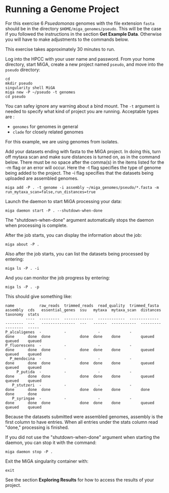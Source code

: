 # Running a Genome Project

For this exercise 6 _Psuedomonas_ genomes with the file extension `fasta` should be in the directory `$HOME/miga_genomes/pseudo`. This will be the case if you followed the instructions in the section **Get Example Data**. Otherwise you will have to make adjustments to the commands below.

This exercise takes approximately 30 minutes to run.

Log into the HPCC with your user name and password. From your home directory, start MiGA, create a new project named `pseudo`, and move into the `pseudo` directory:

```text
cd
mkdir pseudo
singularity shell MiGA
miga new -P ~/pseudo -t genomes
cd pseudo
```

You can safey ignore any warning about a bind mount. The `-t` argument is needed to specify what kind of project you are running. Acceptable types are :

* `genomes` for genomes in general
* `clade` for closely related genomes

For this example, we are using genomes from isolates.

Add your datasets ending with fasta to the MiGA project. In doing this, turn off mytaxa scan and make sure distances is turned on, as in the command below. There must be no space after the comma\(s\) in the items listed for the -m flag or an error will occur. Here the -t flag specifies the type of genome being added to the project. The -i flag specifies that the datasets being uploaded are assembled genomes.

```text
miga add -P . -t genome -i assembly ~/miga_genomes/pseudo/*.fasta -m run_mytaxa_scan=false,run_distances=true
```

Launch the daemon to start MiGA processing your data:

```text
miga daemon start -P . --shutdown-when-done
```

The "shutdown-when-done" argument automatically stops the daemon when processing is complete.

After the job starts, you can display the information about the job:

```text
miga about -P .
```

Also after the job starts, you can list the datasets being processed by entering:

```text
miga ls -P . -i
```

And you can monitor the job progress by entering:

```text
miga ls -P . -p
```

This should give something like:

```text
name           raw_reads  trimmed_reads  read_quality  trimmed_fasta  assembly  cds   essential_genes  ssu   mytaxa  mytaxa_scan  distances  taxonomy  stats
         ----  ---------  -------------  ------------  -------------  --------  ---   ---------------  ---   ------  -----------  ---------  --------  -----
P_alcaligenes  -          -              -             -              done      done  done             done  done    done         queued     queued    queued
P_fluorescens  -          -              -             -              done      done  done             done  done    done         queued     queued    queued
  P_mendocina  -          -              -             -              done      done  done             done  done    done         queued     queued    queued
     P_putida  -          -              -             -              done      done  done             done  done    done         queued     queued    queued
   P_stutzeri  -          -              -             -              done      done  done             done  done    done         done       done      done
   P_syringae  -          -              -             -              done      done  done             done  done    done         queued     queued    queued
```

Because the datasets submitted were assembled genomes, assembly is the first column to have entries. When all entries under the stats column read "done," processing is finished.

If you did not use the "shutdown-when-done" argument when starting the daemon, you can stop it with the command:

```text
miga daemon stop -P .
```

Exit the MiGA singularity container with:

```text
exit
```

See the section **Exploring Results** for how to access the results of your project.
